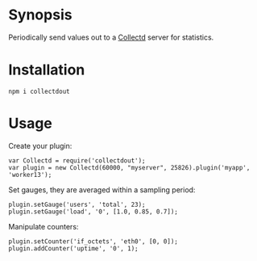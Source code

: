 # Synopsis

Periodically send values out to a [Collectd](http://collectd.org/) server for statistics.

# Installation

```
npm i collectdout
```

# Usage

Create your plugin:
```
var Collectd = require('collectdout');
var plugin = new Collectd(60000, "myserver", 25826).plugin('myapp', 'worker13');
```

Set gauges, they are averaged within a sampling period:
```
plugin.setGauge('users', 'total', 23);
plugin.setGauge('load', '0', [1.0, 0.85, 0.7]);
```

Manipulate counters:
```
plugin.setCounter('if_octets', 'eth0', [0, 0]);
plugin.addCounter('uptime', '0', 1);
```

